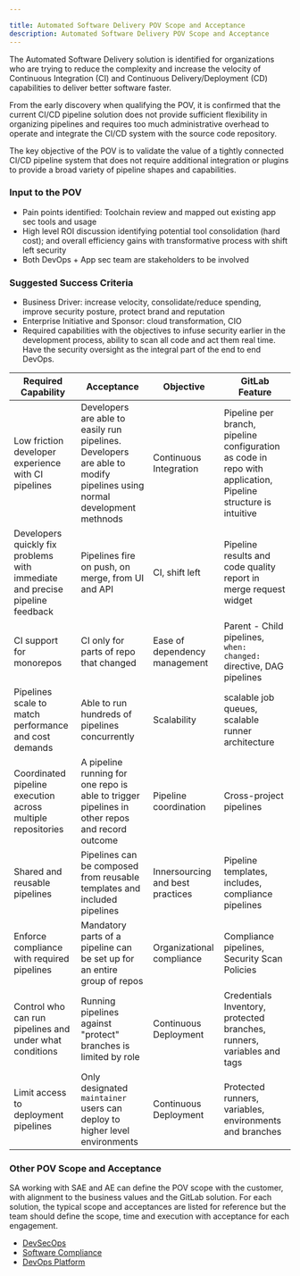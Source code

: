 ```yaml
---

title: Automated Software Delivery POV Scope and Acceptance
description: Automated Software Delivery POV Scope and Acceptance
---
```



The Automated Software Delivery solution is identified for organizations who are trying to reduce the complexity and increase the velocity of Continuous Integration (CI) and Continuous Delivery/Deployment (CD) capabilities to deliver better software faster.

From the early discovery when qualifying the POV, it is confirmed that the current CI/CD pipeline solution does not provide sufficient flexibility in organizing pipelines and requires too much administrative overhead to operate and integrate the CI/CD system with the source code repository.

The key objective of the POV is to validate the value of a tightly connected CI/CD pipeline system that does not require additional integration or plugins to provide a broad variety of pipeline shapes and capabilities.

### Input to the POV

- Pain points identified: Toolchain review and mapped out existing app sec tools and usage
- High level ROI discussion identifying potential tool consolidation (hard cost); and overall efficiency gains with transformative process with shift left security
- Both DevOps + App sec team are stakeholders to be involved

### Suggested Success Criteria

- Business Driver: increase velocity, consolidate/reduce spending, improve security posture, protect brand and reputation
- Enterprise Initiative and Sponsor: cloud transformation, CIO
- Required capabilities with the objectives to infuse security earlier in the development process, ability to scan all code and act them real time. Have the security oversight as the integral part of the end to end DevOps.

| Required Capability | Acceptance | Objective | GitLab Feature |
| ---                 | ---        | ---       |---             |
| Low friction developer experience with CI pipelines | Developers are able to easily run pipelines.  Developers are able to modify pipelines using normal development methnods | Continuous Integration  | Pipeline per branch, pipeline configuration as code in repo with application, Pipeline structure is intuitive |
| Developers quickly fix problems with immediate and precise pipeline feedback | Pipelines fire on push, on merge, from UI and API | CI, shift left | Pipeline results and code quality report in merge request widget |
| CI support for monorepos | CI only for parts of repo that changed | Ease of dependency management | Parent - Child pipelines, `when: changed:` directive, DAG pipelines |
| Pipelines scale to match performance and cost demands | Able to run hundreds of pipelines concurrently | Scalability | scalable job queues, scalable runner architecture |
| Coordinated pipeline execution across multiple repositories | A pipeline running for one repo is able to trigger pipelines in other repos and record outcome | Pipeline coordination | Cross-project pipelines |
| Shared and reusable pipelines | Pipelines can be composed from reusable templates and included pipelines | Innersourcing and best practices | Pipeline templates, includes, compliance pipelines |
| Enforce compliance with required pipelines | Mandatory parts of a pipeline can be set up for an entire group of repos | Organizational compliance | Compliance pipelines, Security Scan Policies |
| Control who can run pipelines and under what conditions | Running pipelines against "protect" branches is limited by role | Continuous Deployment | Credentials Inventory,  protected branches, runners, variables and tags |
| Limit access to deployment pipelines | Only designated `maintainer` users can deploy to higher level environments | Continuous Deployment | Protected runners, variables, environments and branches |

### Other POV Scope and Acceptance

SA working with SAE and AE can define the POV scope with the customer, with alignment to the business values and the GitLab solution. For each solution, the typical scope and acceptances are listed for reference but the team should define the scope, time and execution with acceptance for each engagement.

- [DevSecOps](/handbook/solutions-architects/tools-and-resources/pov/devsecops/)
- [Software Compliance](/handbook/solutions-architects/tools-and-resources/pov/compliance/)
- [DevOps Platform](/handbook/solutions-architects/tools-and-resources/pov/platform/)
